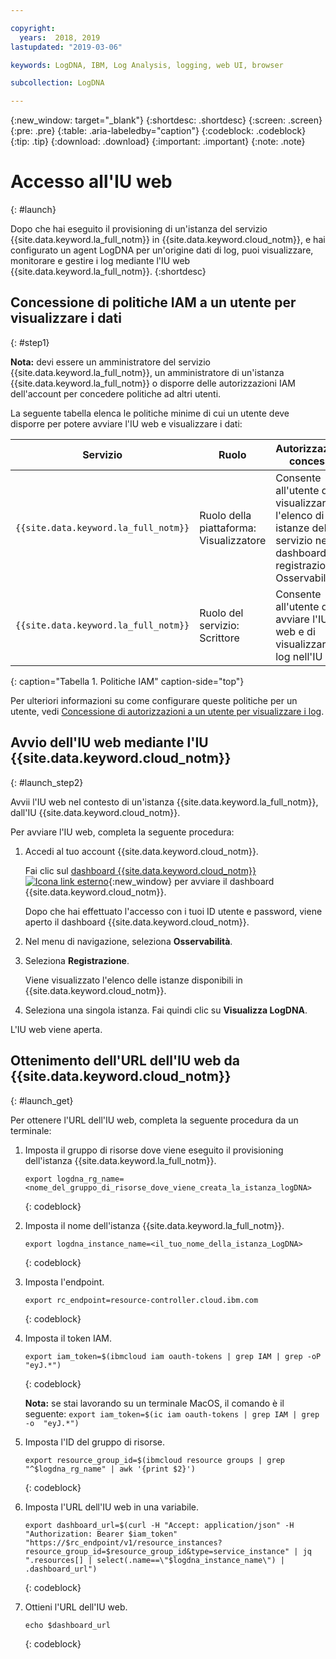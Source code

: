 ```yaml
---

copyright:
  years:  2018, 2019
lastupdated: "2019-03-06"

keywords: LogDNA, IBM, Log Analysis, logging, web UI, browser

subcollection: LogDNA

---
```


{:new_window: target="_blank"}
{:shortdesc: .shortdesc}
{:screen: .screen}
{:pre: .pre}
{:table: .aria-labeledby="caption"}
{:codeblock: .codeblock}
{:tip: .tip}
{:download: .download}
{:important: .important}
{:note: .note}

# Accesso all'IU web
{: #launch}

Dopo che hai eseguito il provisioning di un'istanza del servizio {{site.data.keyword.la_full_notm}} in {{site.data.keyword.cloud_notm}}, e hai configurato un agent LogDNA per un'origine dati di log, puoi visualizzare, monitorare e gestire i log mediante l'IU web {{site.data.keyword.la_full_notm}}.
{:shortdesc}


## Concessione di politiche IAM a un utente per visualizzare i dati 
{: #step1}

**Nota:** devi essere un amministratore del servizio {{site.data.keyword.la_full_notm}}, un amministratore di un'istanza {{site.data.keyword.la_full_notm}} o disporre delle autorizzazioni IAM dell'account per concedere politiche ad altri utenti.

La seguente tabella elenca le politiche minime di cui un utente deve disporre per potere avviare l'IU web e visualizzare i dati:

| Servizio                              | Ruolo                      | Autorizzazione concessa       |
|--------------------------------------|---------------------------|---------------------|
| `{{site.data.keyword.la_full_notm}}` | Ruolo della piattaforma: Visualizzatore     | Consente all'utente di visualizzare l'elenco di istanze del servizio nel dashboard di registrazione Osservabilità. |
| `{{site.data.keyword.la_full_notm}}` | Ruolo del servizio: Scrittore      | Consente all'utente di avviare l'IU web e di visualizzare i log nell'IU web    |
{: caption="Tabella 1. Politiche IAM" caption-side="top"} 

Per ulteriori informazioni su come configurare queste politiche per un utente, vedi [Concessione di autorizzazioni a un utente per visualizzare i log](/docs/services/Log-Analysis-with-LogDNA?topic=LogDNA-work_iam#user_logdna).


## Avvio dell'IU web mediante l'IU {{site.data.keyword.cloud_notm}}
{: #launch_step2}

Avvii l'IU web nel contesto di un'istanza {{site.data.keyword.la_full_notm}}, dall'IU {{site.data.keyword.cloud_notm}}. 

Per avviare l'IU web, completa la seguente procedura:

1. Accedi al tuo account {{site.data.keyword.cloud_notm}}.

    Fai clic sul [dashboard {{site.data.keyword.cloud_notm}} ![Icona link esterno](../../icons/launch-glyph.svg "Icona link esterno")](https://cloud.ibm.com/login){:new_window} per avviare il dashboard {{site.data.keyword.cloud_notm}}.

	Dopo che hai effettuato l'accesso con i tuoi ID utente e password, viene aperto il dashboard {{site.data.keyword.cloud_notm}}.

2. Nel menu di navigazione, seleziona **Osservabilità**. 

3. Seleziona **Registrazione**. 

    Viene visualizzato l'elenco delle istanze disponibili in {{site.data.keyword.cloud_notm}}.

4. Seleziona una singola istanza. Fai quindi clic su **Visualizza LogDNA**.

L'IU web viene aperta.


## Ottenimento dell'URL dell'IU web da {{site.data.keyword.cloud_notm}}
{: #launch_get}

Per ottenere l'URL dell'IU web, completa la seguente procedura da un terminale:

1. Imposta il gruppo di risorse dove viene eseguito il provisioning dell'istanza {{site.data.keyword.la_full_notm}}.

    ```
    export logdna_rg_name=<nome_del_gruppo_di_risorse_dove_viene_creata_la_istanza_logDNA>
    ```
    {: codeblock}

2. Imposta il nome dell'istanza {{site.data.keyword.la_full_notm}}.

    ```
    export logdna_instance_name=<il_tuo_nome_della_istanza_LogDNA>
    ```
    {: codeblock}

3. Imposta l'endpoint.

    ```
    export rc_endpoint=resource-controller.cloud.ibm.com
    ```
    {: codeblock}

4. Imposta il token IAM.

    ```
    export iam_token=$(ibmcloud iam oauth-tokens | grep IAM | grep -oP  "eyJ.*")
    ```
    {: codeblock}

    **Nota:** se stai lavorando su un terminale MacOS, il comando è il seguente: `export iam_token=$(ic iam oauth-tokens | grep IAM | grep -o  "eyJ.*")`

5. Imposta l'ID del gruppo di risorse.

    ```
    export resource_group_id=$(ibmcloud resource groups | grep "^$logdna_rg_name" | awk '{print $2}')
    ```
    {: codeblock}

6. Imposta l'URL dell'IU web in una variabile.

    ```
    export dashboard_url=$(curl -H "Accept: application/json" -H "Authorization: Bearer $iam_token" "https://$rc_endpoint/v1/resource_instances?resource_group_id=$resource_group_id&type=service_instance" | jq ".resources[] | select(.name==\"$logdna_instance_name\") | .dashboard_url")
    ```
    {: codeblock}

7. Ottieni l'URL dell'IU web.

    ```
    echo $dashboard_url
    ```
    {: codeblock}

    

